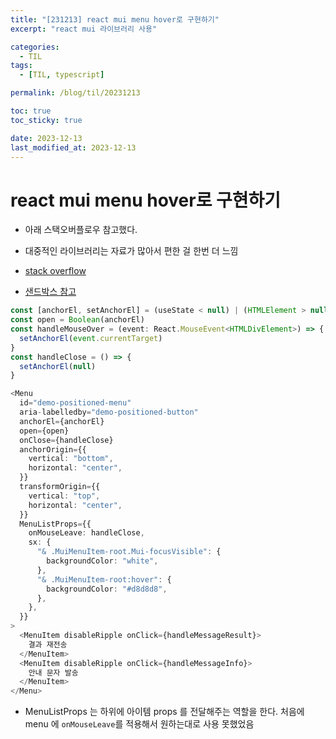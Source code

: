 ```yaml
---
title: "[231213] react mui menu hover로 구현하기"
excerpt: "react mui 라이브러리 사용"

categories:
  - TIL
tags:
  - [TIL, typescript]

permalink: /blog/til/20231213

toc: true
toc_sticky: true

date: 2023-12-13
last_modified_at: 2023-12-13
---
```


# react mui menu hover로 구현하기

- 아래 스택오버플로우 참고했다.
- 대중적인 라이브러리는 자료가 많아서 편한 걸 한번 더 느낌

- [stack overflow](https://stackoverflow.com/questions/55318477/how-to-make-material-ui-menu-based-on-hover-not-click)

- [샌드박스 참고](https://codesandbox.io/p/sandbox/wm2xyy4kk)

```ts
const [anchorEl, setAnchorEl] = (useState < null) | (HTMLElement > null)
const open = Boolean(anchorEl)
const handleMouseOver = (event: React.MouseEvent<HTMLDivElement>) => {
  setAnchorEl(event.currentTarget)
}
const handleClose = () => {
  setAnchorEl(null)
}
```

```ts
<Menu
  id="demo-positioned-menu"
  aria-labelledby="demo-positioned-button"
  anchorEl={anchorEl}
  open={open}
  onClose={handleClose}
  anchorOrigin={{
    vertical: "bottom",
    horizontal: "center",
  }}
  transformOrigin={{
    vertical: "top",
    horizontal: "center",
  }}
  MenuListProps={{
    onMouseLeave: handleClose,
    sx: {
      "& .MuiMenuItem-root.Mui-focusVisible": {
        backgroundColor: "white",
      },
      "& .MuiMenuItem-root:hover": {
        backgroundColor: "#d8d8d8",
      },
    },
  }}
>
  <MenuItem disableRipple onClick={handleMessageResult}>
    결과 재전송
  </MenuItem>
  <MenuItem disableRipple onClick={handleMessageInfo}>
    안내 문자 발송
  </MenuItem>
</Menu>
```

- MenuListProps 는 하위에 아이템 props 를 전달해주는 역할을 한다. 처음에 menu 에 `onMouseLeave`를 적용해서 원하는대로 사용 못했었음
